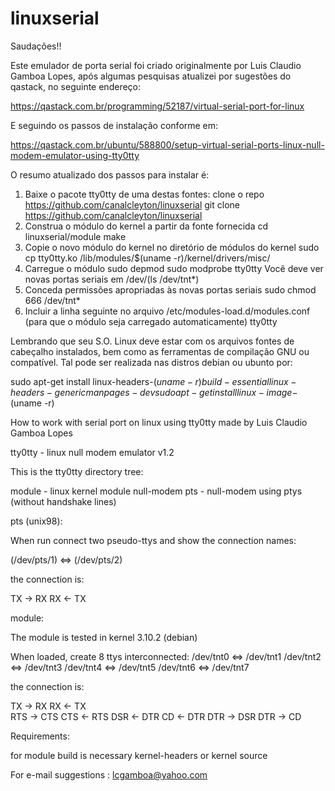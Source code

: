 # linuxserial

Saudações!!

Este emulador de porta serial foi criado originalmente por Luis Claudio Gamboa Lopes,
após algumas pesquisas atualizei por sugestões do qastack, no seguinte endereço:

https://qastack.com.br/programming/52187/virtual-serial-port-for-linux

E seguindo os passos de instalação conforme em:

https://qastack.com.br/ubuntu/588800/setup-virtual-serial-ports-linux-null-modem-emulator-using-tty0tty

O resumo atualizado dos passos para instalar é:

1. Baixe o pacote tty0tty de uma destas fontes:
     clone o repo https://github.com/canalcleyton/linuxserial
        git clone https://github.com/canalcleyton/linuxserial
2. Construa o módulo do kernel a partir da fonte fornecida
     cd linuxserial/module
     make
3. Copie o novo módulo do kernel no diretório de módulos do kernel
     sudo cp tty0tty.ko /lib/modules/$(uname -r)/kernel/drivers/misc/
4. Carregue o módulo
     sudo depmod
     sudo modprobe tty0tty
     Você deve ver novas portas seriais em /dev/(ls /dev/tnt*)
5. Conceda permissões apropriadas às novas portas seriais
     sudo chmod 666 /dev/tnt*
6. Incluir a linha seguinte no arquivo /etc/modules-load.d/modules.conf (para que o módulo seja carregado automaticamente)
     tty0tty

Lembrando que seu S.O. Linux deve estar com os arquivos fontes de cabeçalho instalados, bem como as ferramentas
de compilação GNU ou compatível. Tal pode ser realizada nas distros debian ou ubunto por:

sudo apt-get install linux-headers-$(uname -r) build-essential linux-headers-generic manpages-dev
sudo apt-get install linux-image-$(uname -r)
 
How to work with serial port on linux using tty0tty made by Luis Claudio Gamboa Lopes

tty0tty - linux null modem emulator v1.2 


This is the tty0tty directory tree:

  module         - linux kernel module null-modem
  pts		 - null-modem using ptys (without handshake lines)


pts (unix98): 

  When run connect two pseudo-ttys and show the connection names:

  (/dev/pts/1) <=> (/dev/pts/2) 

  the connection is:
  
  TX -> RX
  RX <- TX 	



module:

 The module is tested in kernel 3.10.2 (debian) 

  When loaded, create 8 ttys interconnected:
  /dev/tnt0  <=>  /dev/tnt1 
  /dev/tnt2  <=>  /dev/tnt3 
  /dev/tnt4  <=>  /dev/tnt5 
  /dev/tnt6  <=>  /dev/tnt7 

  the connection is:
  
  TX   ->  RX
  RX   <-  TX 	
  RTS  ->  CTS
  CTS  <-  RTS
  DSR  <-  DTR
  CD   <-  DTR
  DTR  ->  DSR
  DTR  ->  CD
  

Requirements:

  for module build is necessary kernel-headers or kernel source


For e-mail suggestions :  lcgamboa@yahoo.com
